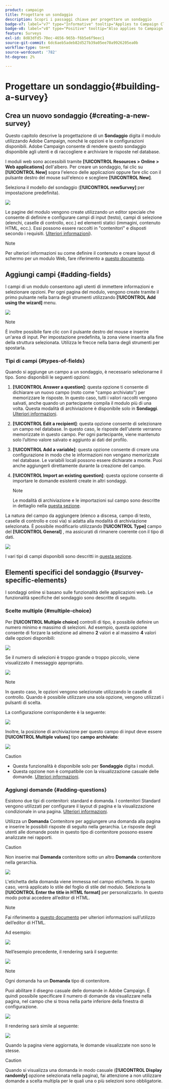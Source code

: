 ```yaml
---
product: campaign
title: Progettare un sondaggio
description: Scopri i passaggi chiave per progettare un sondaggio
badge-v7: label="v7" type="Informative" tooltip="Applies to Campaign Classic v7"
badge-v8: label="v8" type="Positive" tooltip="Also applies to Campaign v8"
feature: Surveys
exl-id: 8d83dfd5-70ec-4656-965b-f6b5e6f9eec1
source-git-commit: 6dc6aeb5adeb82d527b39a05ee70a9926205ea0b
workflow-type: tm+mt
source-wordcount: '782'
ht-degree: 2%

---
```


# Progettare un sondaggio{#building-a-survey}



## Crea un nuovo sondaggio {#creating-a-new-survey}

Questo capitolo descrive la progettazione di un **Sondaggio** digita il modulo utilizzando Adobe Campaign, nonché le opzioni e le configurazioni disponibili. Adobe Campaign consente di rendere questo sondaggio disponibile agli utenti e di raccogliere e archiviare le risposte nel database.

I moduli web sono accessibili tramite **[!UICONTROL Resources > Online > Web applications]** dell&#39;albero. Per creare un sondaggio, fai clic su **[!UICONTROL New]** sopra l&#39;elenco delle applicazioni oppure fare clic con il pulsante destro del mouse sull&#39;elenco e scegliere **[!UICONTROL New]**.

Seleziona il modello del sondaggio (**[!UICONTROL newSurvey]** per impostazione predefinita).

![](assets/s_ncs_admin_survey_select_template.png)

Le pagine del modulo vengono create utilizzando un editor speciale che consente di definire e configurare campi di input (testo), campi di selezione (elenchi, caselle di controllo, ecc.) ed elementi statici (immagini, contenuto HTML, ecc.). Essi possono essere raccolti in &quot;contenitori&quot; e disposti secondo i requisiti. [Ulteriori informazioni](#adding-questions)).

>[!NOTE]
>
>Per ulteriori informazioni su come definire il contenuto e creare layout di schermo per un modulo Web, fare riferimento a [questo documento](../../web/using/about-web-forms.md).

## Aggiungi campi {#adding-fields}

I campi di un modulo consentono agli utenti di immettere informazioni e selezionare opzioni. Per ogni pagina del modulo, vengono create tramite il primo pulsante nella barra degli strumenti utilizzando **[!UICONTROL Add using the wizard]** menu.

![](assets/s_ncs_admin_survey_add_field_menu.png)

>[!NOTE]
>
>È inoltre possibile fare clic con il pulsante destro del mouse e inserire un&#39;area di input. Per impostazione predefinita, la zona viene inserita alla fine della struttura selezionata. Utilizza le frecce nella barra degli strumenti per spostarla.

### Tipi di campi {#types-of-fields}

Quando si aggiunge un campo a un sondaggio, è necessario selezionarne il tipo. Sono disponibili le seguenti opzioni:

1. **[!UICONTROL Answer a question]**: questa opzione ti consente di dichiarare un nuovo campo (noto come &quot;campo archiviato&quot;) per memorizzare le risposte. In questo caso, tutti i valori raccolti vengono salvati, anche quando un partecipante compila il modulo più di una volta. Questa modalità di archiviazione è disponibile solo in **Sondaggi**. [Ulteriori informazioni](../../surveys/using/managing-answers.md#storing-collected-answers).
1. **[!UICONTROL Edit a recipient]**: questa opzione consente di selezionare un campo nel database. In questo caso, le risposte dell&#39;utente verranno memorizzate in questo campo. Per ogni partecipante, viene mantenuto solo l’ultimo valore salvato e aggiunto ai dati del profilo.
1. **[!UICONTROL Add a variable]**: questa opzione consente di creare una configurazione in modo che le informazioni non vengano memorizzate nel database. Le variabili locali possono essere dichiarate a monte. Puoi anche aggiungerli direttamente durante la creazione del campo.
1. **[!UICONTROL Import an existing question]**: questa opzione consente di importare le domande esistenti create in altri sondaggi.

   >[!NOTE]
   >
   >Le modalità di archiviazione e le importazioni sul campo sono descritte in dettaglio nella [questa sezione](../../surveys/using/managing-answers.md#storing-collected-answers).

La natura del campo da aggiungere (elenco a discesa, campo di testo, caselle di controllo e così via) si adatta alla modalità di archiviazione selezionata. È possibile modificarlo utilizzando **[!UICONTROL Type]** campo del **[!UICONTROL General]** , ma assicurati di rimanere coerente con il tipo di dati.

![](assets/s_ncs_admin_survey_change_type.png)

I vari tipi di campi disponibili sono descritti in [questa sezione](../../web/using/about-web-forms.md).

## Elementi specifici del sondaggio {#survey-specific-elements}

I sondaggi online si basano sulle funzionalità delle applicazioni web. Le funzionalità specifiche del sondaggio sono descritte di seguito.

### Scelte multiple {#multiple-choice}

Per **[!UICONTROL Multiple choice]** controlli di tipo, è possibile definire un numero minimo e massimo di selezioni. Ad esempio, questa opzione consente di forzare la selezione ad almeno **2** valori e al massimo **4** valori dalle opzioni disponibili:

![](assets/s_ncs_admin_survey_multichoice_ex1.png)

Se il numero di selezioni è troppo grande o troppo piccolo, viene visualizzato il messaggio appropriato.

![](assets/s_ncs_admin_survey_multichoice_ex2.png)

>[!NOTE]
>
>In questo caso, le opzioni vengono selezionate utilizzando le caselle di controllo. Quando è possibile utilizzare una sola opzione, vengono utilizzati i pulsanti di scelta.

La configurazione corrispondente è la seguente:

![](assets/s_ncs_admin_survey_multichoice_ex3.png)

Inoltre, la posizione di archiviazione per questo campo di input deve essere **[!UICONTROL Multiple values]** tipo **campo archiviato**:

![](assets/s_ncs_admin_survey_multiple_values_field.png)

>[!CAUTION]
>
>* Questa funzionalità è disponibile solo per **Sondaggio** digita i moduli.
>* Questa opzione non è compatibile con la visualizzazione casuale delle domande. [Ulteriori informazioni](#adding-questions).


### Aggiungi domande {#adding-questions}

Esistono due tipi di contenitori: standard e domanda. I contenitori Standard vengono utilizzati per configurare il layout di pagina e la visualizzazione condizionale in una pagina. [Ulteriori informazioni](../../web/using/about-web-forms.md).

Utilizza un **Domanda** Contenitore per aggiungere una domanda alla pagina e inserire le possibili risposte di seguito nella gerarchia. Le risposte degli utenti alle domande poste in questo tipo di contenitore possono essere analizzate nei rapporti.

>[!CAUTION]
>
>Non inserire mai **Domanda** contenitore sotto un altro **Domanda** contenitore nella gerarchia.

![](assets/s_ncs_admin_question_label.png)

L&#39;etichetta della domanda viene immessa nel campo etichetta. In questo caso, verrà applicato lo stile del foglio di stile del modulo. Seleziona la **[!UICONTROL Enter the title in HTML format]** per personalizzarlo. In questo modo potrai accedere all’editor di HTML.

>[!NOTE]
>
>Fai riferimento a [questo documento](../../web/using/about-web-forms.md) per ulteriori informazioni sull’utilizzo dell’editor di HTML.

Ad esempio:

![](assets/s_ncs_admin_survey_containers_qu_arbo.png)

Nell’esempio precedente, il rendering sarà il seguente:

![](assets/s_ncs_admin_survey_containers_qu_ex.png)

>[!NOTE]
>
>Ogni domanda ha un **Domanda** tipo di contenitore.

Puoi abilitare il disegno casuale delle domande in Adobe Campaign. È quindi possibile specificare il numero di domande da visualizzare nella pagina, nel campo che si trova nella parte inferiore della finestra di configurazione.

![](assets/s_ncs_admin_survey_containers_qu_display.png)

Il rendering sarà simile al seguente:

![](assets/s_ncs_admin_survey_containers_qu_display_rendering.png)

Quando la pagina viene aggiornata, le domande visualizzate non sono le stesse.

>[!CAUTION]
>
>Quando si visualizza una domanda in modo casuale (**[!UICONTROL Display randomly]** opzione selezionata nella pagina), fai attenzione a non utilizzare domande a scelta multipla per le quali una o più selezioni sono obbligatorie.
